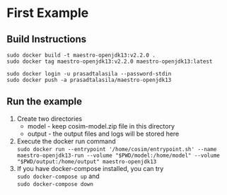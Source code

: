 # First Example

## Build Instructions
```
sudo docker build -t maestro-openjdk13:v2.2.0 .
sudo docker tag maestro-openjdk13:v2.2.0 maestro-openjdk13:latest

sudo docker login -u prasadtalasila --password-stdin
sudo docker push -a prasadtalasila/maestro-openjdk13
```

## Run the example

1. Create two directories
    * model - keep cosim-model.zip file in this directory
    * output - the output files and logs will be stored here
2. Execute the docker run command    
    `sudo docker run --entrypoint '/home/cosim/entrypoint.sh' --name maestro-openjdk13-run --volume "$PWD/model:/home/model" --volume "$PWD/output:/home/output" maestro-openjdk13`
3. If you have docker-compose installed, you can try    
    `sudo docker-compose up` and    
    `sudo docker-compose down`
